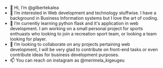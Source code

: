 - 👋 Hi, I’m @gilbertekalea
- 👀 I’m interested in Web development and technology stuffwise. I have a background in Business Information systems but I love the art of coding. 
- 🌱 I’m currently learning python flask and it's application in web development. I am working on a small personal project for sports enthuasts who looking to join a recreation sport team, or looking a team looking for player. 
- 💞️ I’m looking to collaborate on any projects pertaining web development, I will be very glad to contribute on front-end tasks or even contribute ideas for business development purposes. 
- 📫 You can reach on instagram as @merimela_kigeugeu 

<!---
gilbertekalea/gilbertekalea is a ✨ special ✨ repository because its `README.md` (this file) appears on your GitHub profile.
You can click the Preview link to take a look at your changes.
--->
